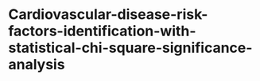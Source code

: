 # Cardiovascular-disease-risk-factors-identification-with-statistical-chi-square-significance-analysis